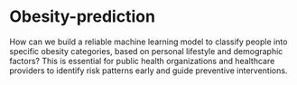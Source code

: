 # Obesity-prediction
How can we build a reliable machine learning model to classify people into specific obesity categories, based on personal lifestyle and demographic factors? This is essential for public health organizations and healthcare providers to identify risk patterns early and guide preventive interventions.
